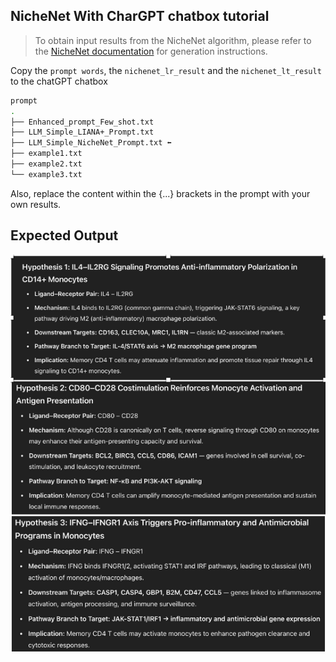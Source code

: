 ## NicheNet With CharGPT chatbox tutorial
> To obtain input results from the NicheNet algorithm, please refer to the [NicheNet documentation](https://github.com/saeyslab/nichenetr) for generation instructions.

Copy the `prompt words`, the `nichenet_lr_result` and the `nichenet_lt_result` to the chatGPT chatbox

```bash
prompt
.
├── Enhanced_prompt_Few_shot.txt
├── LLM_Simple_LIANA+_Prompt.txt 
├── LLM_Simple_NicheNet_Prompt.txt ⬅
├── example1.txt
├── example2.txt
└── example3.txt
```

Also, replace the content within the {...} brackets in the prompt with your own results.

## Expected Output

![example-output-1](../../screenshots/output/nichenet/chatbox/nichenet-cb.png)